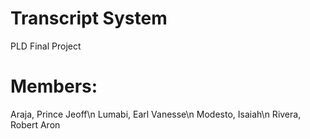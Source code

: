 # Transcript System

PLD Final Project

# Members:
Araja, Prince Jeoff\n
Lumabi, Earl Vanesse\n
Modesto, Isaiah\n
Rivera, Robert Aron
